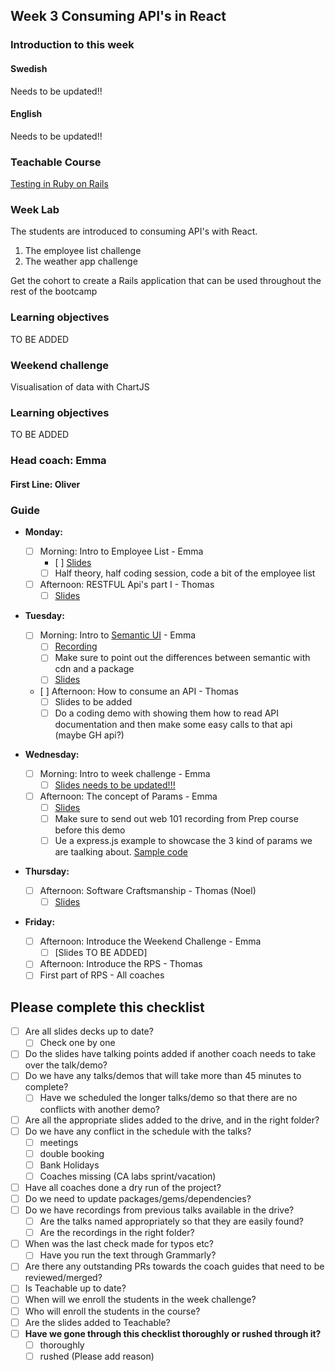 ## Week 3 Consuming API's in React 
### Introduction to this week

#### Swedish

Needs to be updated!!


#### English

Needs to be updated!!

### Teachable Course
[Testing in Ruby on Rails](https://learn.craftacademy.co/admin/courses/1310847/information)

### Week Lab
The students are introduced to consuming API's with React. 

1. The employee list challenge
2. The weather app challenge

Get the cohort to create a Rails application that can be used throughout the rest of the bootcamp


### Learning objectives
TO BE ADDED

### Weekend challenge
Visualisation of data with ChartJS


### Learning objectives
TO BE ADDED

### Head coach: Emma
#### First Line: Oliver

### Guide
- **Monday:** 
  - [ ] Morning: Intro to Employee List - Emma 
    - [ ] [Slides](https://docs.google.com/presentation/d/19TuX0Z-BRaDqU8WDlPR_BpyHSAGaBhDy965cNbwhqj4/edit#slide=id.g35ed75ccf_022)
    - [ ] Half theory, half coding session, code a bit of the employee list
    
  - [ ] Afternoon: RESTFUL Api's part I - Thomas
    - [ ] [Slides](https://docs.google.com/presentation/d/1o8VPcljGIq9xVUOiVIg-98J4t-0j5i0OOT0pcOO2Juk/edit#slide=id.g4b12024eb7_0_21)
  
- **Tuesday:**  
  - [ ] Morning: Intro to [Semantic UI](https://react.semantic-ui.com/) - Emma
    - [ ] [Recording](https://drive.google.com/file/d/1ICLssPacleAmwbXn5itYJ-P5HCWbdkjt/view?usp=sharing)
    - [ ] Make sure to point out the differences between semantic with cdn and a package
    - [ ] [Slides](https://docs.google.com/presentation/d/11zgj6X8V9Q9Ax_YkMTvu_zcntBKoS3On6JXPzhaTqaQ/edit#slide=id.g4b12024eb7_0_21)
  
  - [ ] Afternoon: How to consume an API - Thomas	
    - [ ] Slides to be added
    - [ ] Do a coding demo with showing them how to read API documentation and then make some easy calls to that api (maybe GH api?)
  
- **Wednesday:**  
  - [ ] Morning: Intro to week challenge - Emma 
    - [ ] [Slides needs to be updated!!!](https://docs.google.com/presentation/d/1S2Nn_hOhm_slruGTPFVoRGBh9G-NiKExENRHhUd-8As/edit?usp=sharing)
    
  - [ ] Afternoon: The concept of Params - Emma
    - [ ] [Slides](https://docs.google.com/presentation/d/1WQiq29ZR4rQvhyH7N2HelmCUeD2qzuaBo03O12Rjsp4/edit?usp=sharing)
    - [ ] Make sure to send out web 101 recording from Prep course before this demo
    - [ ] Ue a express.js example to showcase the 3 kind of params we are taalking about. [Sample code](https://github.com/CraftAcademyLabs/params_talk_code)

- **Thursday:**
     
   - [ ] Afternoon: Software Craftsmanship - Thomas (Noel)
     - [ ] [Slides](https://docs.google.com/presentation/d/1MtC_9wUgQAO4NUvAQxFk7CU7Fvdbwt4RE2BDaMC_f8s/edit)

- **Friday:**

  - [ ] Afternoon: Introduce the Weekend Challenge - Emma 
    - [ ] [Slides TO BE ADDED]
    
  - [ ] Afternoon: Introduce the RPS - Thomas
  - [ ] First part of RPS - All coaches  
  
## Please complete this checklist
 - [ ] Are all slides decks up to date?
   - [ ] Check one by one
 - [ ] Do the slides have talking points added if another coach needs to take over the talk/demo?
 - [ ] Do we have any talks/demos that will take more than 45 minutes to complete?
	 - [ ] Have we scheduled the longer talks/demo so that there are no conflicts with another demo?
 - [ ] Are all the appropriate slides added to the drive, and in the right folder?
 - [ ] Do we have any conflict in the schedule with the talks?
	 - [ ]  meetings
	 - [ ] double booking
	 - [ ] Bank Holidays
   - [ ] Coaches missing (CA labs sprint/vacation)
- [ ] Have all coaches done a dry run of the project?
- [ ] Do we need to update packages/gems/dependencies?
- [ ] Do we have recordings from previous talks available in the drive?
	- [ ] Are the talks named appropriately so that they are easily found? 
	- [ ] Are the recordings in the right folder?
- [ ] When was the last check made for typos etc?
	- [ ] Have you run the text through Grammarly?
- [ ] Are there any outstanding PRs towards the coach guides that need to be reviewed/merged?
- [ ] Is Teachable up to date?
- [ ] When will we enroll the students in the week challenge?
- [ ] Who will enroll the students in the course?
- [ ] Are the slides added to Teachable?
- [ ] **Have we gone through this checklist thoroughly or rushed through it?**
    - [ ] thoroughly
    - [ ] rushed (Please add reason)
